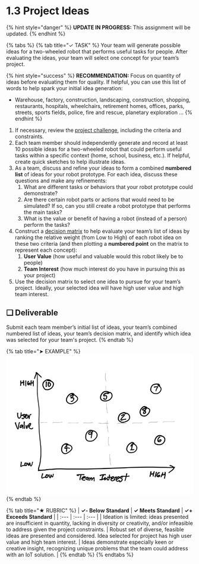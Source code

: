 # 1.3 Project Ideas

{% hint style="danger" %}
**UPDATE IN PROGRESS:** This assignment will be updated.
{% endhint %}

{% tabs %}
{% tab title="✓ TASK" %}
Your team will generate possible ideas for a two-wheeled robot that performs useful tasks for people. After evaluating the ideas, your team will select one concept for your team’s project.

{% hint style="success" %}
**RECOMMENDATION:** Focus on quantity of ideas before evaluating them for quality. If helpful, you can use this list of words to help spark your initial idea generation:

* Warehouse, factory, construction, landscaping, construction, shopping, restaurants, hospitals, wheelchairs, retirement homes, offices, parks, streets, sports fields, police, fire and rescue, planetary exploration ...
{% endhint %}

1. If necessary, review the [project challenge](../project-challenge.md), including the criteria and constraints.
2. Each team member should independently generate and record at least 10 possible ideas for a two-wheeled robot that could perform useful tasks within a specific context \(home, school, business, etc.\). If helpful, create quick sketches to help illustrate ideas.
3. As a team, discuss and refine your ideas to form a combined **numbered list** of ideas for your robot prototype. For each idea, discuss these questions and make any refinements:
   1. What are different tasks or behaviors that your robot prototype could demonstrate?
   2. Are there certain robot parts or actions that would need to be simulated? If so, can you still create a robot prototype that performs the main tasks?
   3. What is the value or benefit of having a robot \(instead of a person\) perform the tasks?
4. Construct a [decision matrix](https://www.nngroup.com/articles/prioritization-matrices/) to help evaluate your team’s list of ideas by ranking the relative weight \(from Low to High\) of each robot idea on these two criteria \(and then plotting a **numbered point** on the matrix to represent each concept\):
   1. **User Value** \(how useful and valuable would this robot likely be to people\)
   2. **Team Interest** \(how much interest do you have in pursuing this as your project\)
5. Use the decision matrix to select one idea to pursue for your team’s project. Ideally, your selected idea will have high user value and high team interest.

## **❏ Deliverable**

Submit each team member’s initial list of ideas, your team’s combined numbered list of ideas, your team’s decision matrix, and identify which idea was selected for your team's project.
{% endtab %}

{% tab title="➤ EXAMPLE" %}
![Decision Matrix plotting ideas from numbered list](../../.gitbook/assets/decision-matrix.jpg)
{% endtab %}

{% tab title="★ RUBRIC" %}
| **✓- Below Standard** | **✓ Meets Standard** | **✓+ Exceeds Standard** |
| :--- | :--- | :--- |
| Ideation is limited:  ideas presented are insufficient in quantity, lacking in diversity or creativity, and/or infeasible to address given the project constraints. | Robust set of diverse, feasible ideas are presented and considered. Idea selected for project has high user value and high team interest. | Ideas demonstrate especially keen or creative insight, recognizing unique problems that the team could address with an IoT solution. |
{% endtab %}
{% endtabs %}

